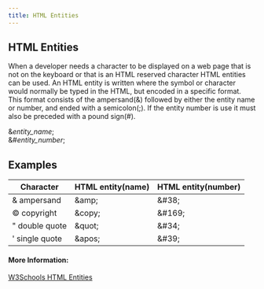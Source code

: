 ```yaml
---
title: HTML Entities
---
```

## HTML Entities

When a developer needs a character to be displayed on a web page that is not on the keyboard or that is an HTML reserved character HTML entities can be used. An HTML entity is written where the symbol or character would normally be typed in the HTML, but encoded in a specific format.  This format consists of the ampersand(&) followed by either the entity name or number, and ended with a semicolon(;).  If the entity number is use it must also be preceded with a pound sign(#).


  &*entity_name*;<br>
  &#*entity_number*;

## Examples

Character | HTML entity(name) | HTML entity(number)
----------|-------------------|--------------------
&amp; ampersand|\&amp;|\&#38;
&copy; copyright|\&copy;|\&#169;
&quot; double quote|\&quot;|\&#34;
&apos; single quote|\&apos;|\&#39;



#### More Information:
<a href="https://www.w3schools.com/html/html_entities.asp" target="_blank" rel="nofollow">W3Schools HTML Entities</a>

